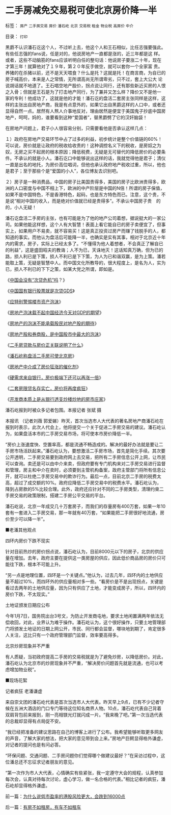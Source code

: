 # 二手房减免交易税可使北京房价降一半

标签： `房产` `二手房交易` `房价` `潘石屹` `北京` `交易税` `租金` `物业税` `高房价` `中介` 

目录： `打印`

黑爵不认识潘石讫这个人，不过听上去，他这个人和王石相似，比任志强要强此。有些任志强的fans说，任是对的，他说房地产一直都是涨的，近三年都是这
样。或者，这些不动脑筋的fans应该听明白任的整句话：他说房子要涨二十年，现在才第三年！就算他对了１９年，第２０年反手做空，就可以套你一个全家富
贵。养猪的在杀猪以前，还不是天天喂食？什么是托？这就是托！在商言商，为自已的房子喊高价，本来是人之常情，无所谓高尚无所谓卑劣，只不过，套上大公大
论说胡话就不地道了。王石唱空地产股价，拐点说让同行，还有那些新近买房的人恨之入骨；但就是王石是为了打击地产同行，为了兼并又怎么样？降价又不是他一
家的专利！他成功了，这就是他的才能！潘石讫的盘活二套房主张同样是这样，这样的主张出自房地产商，我是有点意外的，如果它出自黑爵这样的人口中，或者还
显得自然一点。居然有人熬人介事地反对，理由居然是便宜于美国鬼子抄底中国房地产，呵呵，妈的，谁要看到这种“爱国者”，替黑爵劈了它的汉奸脑袋！



在房地产问题上，君子小人很容易分别，只需要看他是否承认这样几点：

１）政府在房地产交易环节中占了过多的利益，初步统计是整个价值链的60%！可以说，房价就是让政府的税收给收贵的！这种调控名义下的税收，是房奴之为
奴，无房之买不起房的根本原因；降低税费，无疑是无可替代的降低房价的必要条件。不承认的就是小人。潘石讫口中能够说出这样的话，我就觉得他是君子；清仪
一直是出名的地托，为房价高位唱词，但他也承认政府地产税收过重，所以，他也是君子；至于那些个是“爱国的小人”，各位博友去识别吧。

２）房子是一种消费品，中国的房子比美国贵得多，美国的房子比欧洲贵得多，欧洲的人口密度与中国不相上下，欧洲的中产阶层是中国的N倍！所谓的房子保值，
如果不是中国特色，不是香港特色，起码，也是东方特色而已。注意，这个贵，不是说“相对中国的收入，而是绝对价值就已经是贵得多”。不承认中国房子贵　的
的，小人无疑！



潘石讫盘活二手房的主张，也有可能是为了他的地产公司着想，据说挺大的一家公司。如果他能这样想，这个人有大智慧！表面上看它能自已的房子卖便宜了，但事
实上，如果用户不易卖，就不容易买！这是真正投资过房产而赚了钱脱手的人，都知道的事实。而他认为盘活后可能降一半，也确实是实有其事，相对于北京近十年
内的需求，房子，实际上已经太多了。“不懂得为他人着想者，不会真正了解自已的利益”，这是盛田昭夫的教诲；人不为已，天诛地灭！这话知真万确，但为已的
路，损人利已是下策，损人不利已是下下策，为人为已和谐双赢，是为上策。潘若能取上策，无疑是智慧中人。而中国文化所教导的，很大程度上，是名为人，实为
已，损人不利已的下下之策，如某大党之所谓，即如是。



《[中国会没有“次贷危机”吗](../../../2008/12/3/中国会没有“次贷危机”吗？.md)？》

《[中国国有银行股票就是次贷GDS](../../../2007/8/29/更严重的次贷危机离中国并不远.md)》

《[应特别警惕楼市资产泡沫](../../../2007/8/29/樊纲：应特别警惕股市和楼市资产泡沫.md)》

《[房地产泡沫载不起中国经济今天对GDP的期望](../../../2007/8/28/房地产泡沫载不起中国经济今天对GDP的期望.md)》

《[房地产的泡沫不能承载股民对地产股的期待](../../../2007/8/29/房地产的泡沫不能承载股民对地产股的期待.md)》

《[房地产股和券商股，是中国股市中最大的泡沫](../../../2007/8/31/房地产股和券商股，是中国股市中最大的泡沫.md)》

《[二手房贷款与房价正关联说明了什么](../../../2007/8/31/中介和二手房是高房价操纵中的重要一环.md)》

《[潘石屹称盘活二手房可使北京房](../../../2008/1/20/二手房减免交易税可使北京房价降一半.md)》

《[房地产中介成了房价狂涨的催化剂](../../../2007/9/30/房地产中介成了房价狂涨的催化剂.md)》

《[硬需求来自银行，房价极端下还可以再涨一倍](../../../2008/5/27/硬需求来自银行信贷任务，房价极端下还可以再涨一倍.md)》

《[二套房限贷名存实亡，房价将再度疯狂](../../../2007/10/13/二套房限贷何时名存实亡，房价何日再度疯狂.md)》

《[开发商本质上是从银行透支炒楼炒地的房市庄家](../../../2008/8/5/开发商本质上是从银行透支炒楼炒地的房市庄家.md)》

潘石屹报到时被众多记者包围。本报记者 张斌 摄

本报讯 （记者刘薇
郭爱娣）昨天，首次当选市人大代表的著名房地产商潘石屹在报到时表示，此次人代会上，他将提交一个关于促进二手房交易的建议。潘石屹认为，如果盘活本市的二手房交易市场，将可使本市房价降低一半。



“房价上涨速度快、空置率高，都是流通不畅造成的。解决的最好办法就是要让二手房市场活跃起来。”潘石屹认为，要想激活二手房市场，首先是简化手续。其次要公开透明，二手房交易要到政府网上去交易，把所有二手房信息公开上网，让市民可以查询。卖还是可以由中介来卖，但政府要有专门机构来对二手房交易进行监督和管理，房主和中介在卖时，必须要到主管机构备案，政府主管部门将所有信息公开，就可以杜绝二手房交易中的欺诈行为。最后一点，目前北京二手房的税费太高，超过了成交额的10%。政府应降低二手房交易中的税费水平。潘石屹认为，降到占房款的5%比较合理。此外，政府还应针对不同的二手房类型，清理约束二手房交易的政策限制，搭建二手房公平交易的平台。



潘石屹说，北京一年成交几十万套房子，而我们的存量房有400万套，如果一年10套有一套进入二手房交易，那一年就有40万套，“如果能把二手房很好地流通，房价至少可以降一半”。



■老潘其他观点



四环内房价下跌不现实



针对目前热炒的房价拐点说，潘石屹认为，目前8000元以下的房子，北京的供应量在增加。去年，政府主要在提供这一类房屋的供应，因此低价商品房的房价只可能往下跌，根本不可能上升。



“另一点是地理位置，四环是一个关键点。”他认为，过去几年，四环内的土地供应量不超过10%，而四环外的供应量相对多一些。“看房价是不是出现拐点，关键是看过去两年的土地供应量，因为只有供应了土地，才能变成房子，所以，四环内的房价下跌，不太现实。”



土地证颁发日期应公布



今年1月7日，国务院出台3号文，为防止开发商屯地，要求土地闲置满两年依法无偿收回，对此，业界认为难于操作。潘石屹认为，这个很好操作，只要土地管理部门将颁发土地证的日期上网公开，市民、同行都会监督，哪块地到期了，肯定很多人关注，这比只有一个政府管理部门监督，效率要高得多。



北京炒房现象并不严重



有人质疑，当初政府提高二手房的交易税就是为了避免炒房，以降低房价。对此，潘石屹认为北京市的炒房现象并不严重，“解决房价问题首先就是流通，也可以考虑增加物业税”。



■现场花絮



记者疯狂 老潘谦虚



来自崇文团的潘石屹代表是首次当选市人大代表。昨天早上9点，已有不少记者守候在五洲大酒店的门口专门等待这位知名商界人物。10点，潘石屹代表自己背着双肩背包前来报到，刚一亮相镁光灯就闪成一片。“我来晚了吧。”第一次当选代表的总裁却显得有点局促不安。



“我已经把准备的建议思路在自己的博客上进行了公布。我希望能够听取更多网友的声音，了解大家的想法，把大家的意见带到会上来。”房地产巨鳄显得格外谦虚，对记者的提问也是有问必答。



“环保问题、交通问题、二手房问题你们觉得哪个做建议最好？”在采访过程中，这位潘总还不忘征求记者朋友的意见。



“第一次作为市人大代表，心情确实有些紧张，我一定遵守大会的规程，认真参加每次会，认真对待每次讨论，虚心学习，做一名合格的代表。”相比记者的疯狂，潘石屹却显得格外谦虚。





前一篇：[为什么说低市盈率的港股风险更大，会跌到16000点](../../../2008/1/19/为什么说低市盈率的港股风险更大，会跌到16000点.md)

后一篇：[有房不如租房，有车不如租车](../../../2008/1/20/有房不如租房，有车不如租车.md)